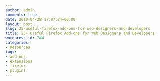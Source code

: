 ```yaml
---
author: admin
comments: true
date: 2010-04-28 17:07:24+00:00
layout: post
slug: 25-useful-firefox-add-ons-for-web-designers-and-developers
title: 25+ Useful Firefox Add-ons for Web Designers and Developers
wordpress_id: 744
categories:
- Resources
tags:
- add-ons
- extensions
- firefox
- plugins
---
```


